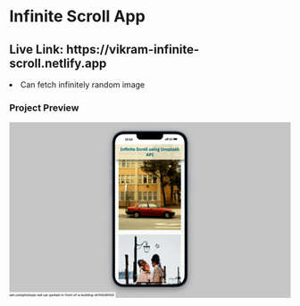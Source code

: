 <h1>Infinite Scroll App</h1>

<h2>Live Link: https://vikram-infinite-scroll.netlify.app</h2>

<li>Can fetch infinitely random image</li>

 <h3>Project Preview </h3>
 
![Project Preview](https://github.com/VikramSingh39/Infinity-Scroll/blob/7aa678990e729762471a530e93e7849f0a21a0dd/live%20preview.png)
 
